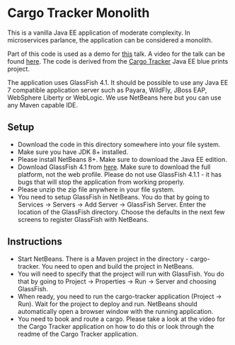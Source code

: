 Cargo Tracker Monolith
======================
This is a vanilla Java EE application of moderate complexity. In microservices 
parlance, the application can be considered a monolith.

Part of this code is used as a demo for 
[this](http://www.slideshare.net/reza_rahman/javaee-microservices) talk. A
video for the talk can be found [here](https://www.youtube.com/watch?v=bS6zKgMb8So).
The code is derived from the [Cargo Tracker](https://cargotracker.java.net/)
Java EE blue prints project.

The application uses GlassFish 4.1. It should be possible to use any Java EE 7 
compatible application server such as Payara, WildFly, JBoss EAP, 
WebSphere Liberty or WebLogic. We use NetBeans here but you can use any Maven 
capable IDE.

Setup
-----
* Download the code in this directory somewhere into your file system.
* Make sure you have JDK 8+ installed.
* Please install NetBeans 8+. Make sure to download the Java EE edition.
* Download GlassFish 4.1 from [here](https://glassfish.java.net/download-archive.html). Make sure to download the 
full platform, not the web profile. Please do not use GlassFish 4.1.1 - it 
has bugs that will stop the application from working properly.
* Please unzip the zip file anywhere in your file system.
* You need to setup GlassFish in NetBeans. You do that by going to 
Services -> Servers -> Add Server -> GlassFish Server. Enter the location of 
the GlassFish directory. Choose the defaults in the next few screens to register 
GlassFish with NetBeans.

Instructions
------------
* Start NetBeans. There is a Maven project in the directory - cargo-tracker. You 
need to open and build the project in NetBeans.
* You will need to specify that the project will run with GlassFish. You do that 
by going to Project -> Properties -> Run -> Server and choosing GlassFish.
* When ready, you need to run the cargo-tracker application (Project -> Run). 
Wait for the project to deploy and run. NetBeans should automatically open a 
browser window with the running application.
* You need to book and route a cargo. Please take a look at the video for the 
Cargo Tracker application on how to do this or look through the readme of the 
Cargo Tracker application.
